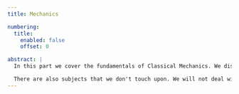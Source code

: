 ```yaml
---
title: Mechanics

numbering:
  title:
    enabled: false
    offset: 0

abstract: |
  In this part we cover the fundamentals of Classical Mechanics. We discuss the three laws of Newton and their first consequences. This part focusses on the primary concepts and quantities: Force, Work, Energy, Angular Momentum. We derive and discuss the conservation equations of these and their applications. Two topics receive special attention: oscillations and collisions. We restrict the discussion to one-dimensional cases as much as possible to help understand the physics and not get lost in multi-dimensional problems at an early stage. However, more-dimensionality is not avoided as, for instance, it should be clear from the start that physics not only deals with numbers (better: scalars) but equally important, if not more important, with vectors. Moreover, angular momentum and torque by their very nature require multi-dimensional thinking.

  There are also subjects that we don't touch upon. We will not deal with rigid bodies (although some of the ideas are met when talking about kinetic energy: its translational versus rotational flavors). Rigid bodies require a higher level of abstract thinking and will take up quite some time that is not available in most introductory courses on Classical Mechanics. Nor will we discuss non-inertial frames of reference and fictitious forces like the centrifugal and Coriolis Force. This is left for later years. Finally, the concepts of the Lagrangian and Hamiltonian are left for an advanced course in Classical Mechanics.
---
```

